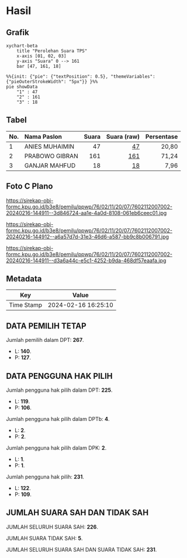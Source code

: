 # Hasil

## Grafik

```mermaid
xychart-beta
    title "Perolehan Suara TPS"
    x-axis [01, 02, 03]
    y-axis "Suara" 0 --> 161
    bar [47, 161, 18]
```

```mermaid
%%{init: {"pie": {"textPosition": 0.5}, "themeVariables": {"pieOuterStrokeWidth": "5px"}} }%%
pie showData
    "1" : 47
    "2" : 161
    "3" : 18
```

## Tabel

| No. | Nama Paslon    | Suara | Suara (raw) | Persentase |
|:--- |:-------------- | -----:| -----------:| ----------:|
| 1   | ANIES MUHAIMIN | 47    | [47][p-1]   | 20,80      |
| 2   | PRABOWO GIBRAN | 161   | [161][p-2]  | 71,24      |
| 3   | GANJAR MAHFUD  | 18    | [18][p-3]   | 7,96       |


[p-1]: https://github.com/gigit-pemilu/pemilu-2024-76-sulawesi-barat/blob/main/pilpres/hitung-suara/sub/76-sulawesi-barat/sub/02-mamuju/sub/11-tommo/sub/2007-malino/sub/002-tps/sub/paslon-1.txt
[p-2]: https://github.com/gigit-pemilu/pemilu-2024-76-sulawesi-barat/blob/main/pilpres/hitung-suara/sub/76-sulawesi-barat/sub/02-mamuju/sub/11-tommo/sub/2007-malino/sub/002-tps/sub/paslon-2.txt
[p-3]: https://github.com/gigit-pemilu/pemilu-2024-76-sulawesi-barat/blob/main/pilpres/hitung-suara/sub/76-sulawesi-barat/sub/02-mamuju/sub/11-tommo/sub/2007-malino/sub/002-tps/sub/paslon-3.txt

## Foto C Plano

https://sirekap-obj-formc.kpu.go.id/b3e8/pemilu/ppwp/76/02/11/20/07/7602112007002-20240216-144911--3d846724-aa1e-4a0d-8108-061eb6ceec01.jpg

https://sirekap-obj-formc.kpu.go.id/b3e8/pemilu/ppwp/76/02/11/20/07/7602112007002-20240216-144912--a6a57d7d-31e3-46d6-a587-bb9c8b006791.jpg

https://sirekap-obj-formc.kpu.go.id/b3e8/pemilu/ppwp/76/02/11/20/07/7602112007002-20240216-144911--d3a6a44c-e5c1-4252-b9da-468df57eaafa.jpg


## Metadata

| Key        | Value               |
| ---------- | ------------------- |
| Time Stamp | 2024-02-16 16:25:10 |


## DATA PEMILIH TETAP

Jumlah pemilih dalam DPT: **267**.
 * L: **140**.
 * P: **127**.

## DATA PENGGUNA HAK PILIH

Jumlah pengguna hak pilih dalam DPT: **225**.
 * L: **119**.
 * P: **106**.

Jumlah pengguna hak pilih dalam DPTb: **4**.
 * L: **2**.
 * P: **2**.

Jumlah pengguna hak pilih dalam DPK: **2**.
 * L: **1**.
 * P: **1**.

Jumlah pengguna hak pilih: **231**.
 * L: **122**.
 * P: **109**.

## JUMLAH SUARA SAH DAN TIDAK SAH

JUMLAH SELURUH SUARA SAH: **226**.

JUMLAH SUARA TIDAK SAH: **5**.

JUMLAH SELURUH SUARA SAH DAN SUARA TIDAK SAH: **231**.



